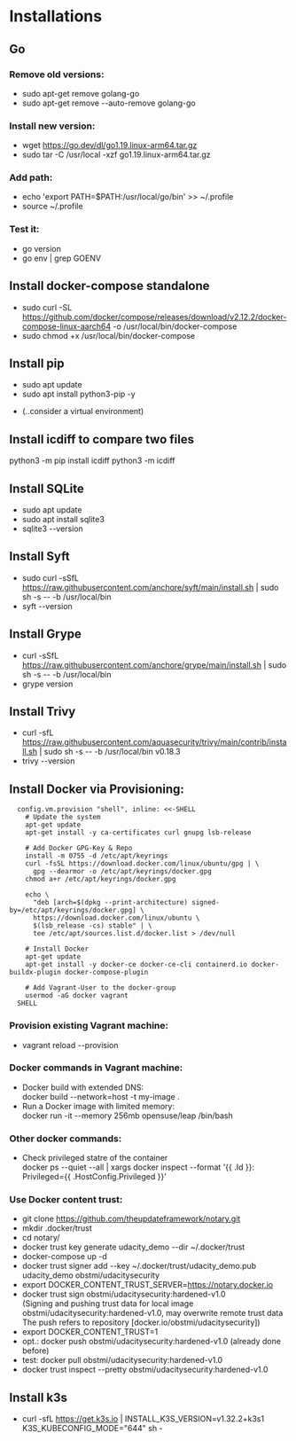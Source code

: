 # Installations
## Go
### Remove old versions:  
* sudo apt-get remove golang-go
* sudo apt-get remove --auto-remove golang-go
### Install new version:
* wget https://go.dev/dl/go1.19.linux-arm64.tar.gz
* sudo tar -C /usr/local -xzf go1.19.linux-arm64.tar.gz
### Add path:
* echo 'export PATH=$PATH:/usr/local/go/bin' >> ~/.profile
* source ~/.profile
### Test it:
* go version
* go env | grep GOENV

## Install docker-compose standalone
* sudo curl -SL https://github.com/docker/compose/releases/download/v2.12.2/docker-compose-linux-aarch64 -o /usr/local/bin/docker-compose
* sudo chmod +x /usr/local/bin/docker-compose

## Install pip
* sudo apt update
* sudo apt install python3-pip -y
+ (..consider a virtual environment)

## Install icdiff to compare two files
python3 -m pip install icdiff
python3 -m icdiff <file1> <file2>

## Install SQLite
* sudo apt update
* sudo apt install sqlite3
* sqlite3 --version

## Install Syft
* sudo curl -sSfL https://raw.githubusercontent.com/anchore/syft/main/install.sh | sudo sh -s -- -b /usr/local/bin
* syft --version

## Install Grype
* curl -sSfL https://raw.githubusercontent.com/anchore/grype/main/install.sh | sudo sh -s -- -b /usr/local/bin
* grype version

## Install Trivy
* curl -sfL https://raw.githubusercontent.com/aquasecurity/trivy/main/contrib/install.sh | sudo sh -s -- -b /usr/local/bin v0.18.3
* trivy --version

## Install Docker via Provisioning:
```
  config.vm.provision "shell", inline: <<-SHELL
    # Update the system
    apt-get update
    apt-get install -y ca-certificates curl gnupg lsb-release

    # Add Docker GPG-Key & Repo
    install -m 0755 -d /etc/apt/keyrings
    curl -fsSL https://download.docker.com/linux/ubuntu/gpg | \
      gpg --dearmor -o /etc/apt/keyrings/docker.gpg
    chmod a+r /etc/apt/keyrings/docker.gpg

    echo \
      "deb [arch=$(dpkg --print-architecture) signed-by=/etc/apt/keyrings/docker.gpg] \
      https://download.docker.com/linux/ubuntu \
      $(lsb_release -cs) stable" | \
      tee /etc/apt/sources.list.d/docker.list > /dev/null

    # Install Docker
    apt-get update
    apt-get install -y docker-ce docker-ce-cli containerd.io docker-buildx-plugin docker-compose-plugin

    # Add Vagrant-User to the docker-group
    usermod -aG docker vagrant
  SHELL
```
### Provision existing Vagrant machine:  
* vagrant reload --provision
### Docker commands in Vagrant machine:
* Docker build with extended DNS:  
docker build --network=host -t my-image .
* Run a Docker image with limited memory:  
docker run -it --memory 256mb opensuse/leap /bin/bash

### Other docker commands:
* Check privileged statre of the container  
docker ps --quiet --all | xargs docker inspect --format '{{ .Id }}: Privileged={{ .HostConfig.Privileged }}'

### Use Docker content trust:
* git clone https://github.com/theupdateframework/notary.git
* mkdir .docker/trust
* cd notary/
* docker trust key generate udacity_demo --dir ~/.docker/trust
* docker-compose up -d
* docker trust signer add --key ~/.docker/trust/udacity_demo.pub udacity_demo obstmi/udacitysecurity
* export DOCKER_CONTENT_TRUST_SERVER=https://notary.docker.io
* docker trust sign obstmi/udacitysecurity:hardened-v1.0  
(Signing and pushing trust data for local image obstmi/udacitysecurity:hardened-v1.0, may overwrite remote trust data
The push refers to repository [docker.io/obstmi/udacitysecurity])
* export DOCKER_CONTENT_TRUST=1
* opt.: docker push obstmi/udacitysecurity:hardened-v1.0 (already done before)
* test: docker pull obstmi/udacitysecurity:hardened-v1.0
* docker trust inspect --pretty obstmi/udacitysecurity:hardened-v1.0

## Install k3s
* curl -sfL https://get.k3s.io | INSTALL_K3S_VERSION=v1.32.2+k3s1 K3S_KUBECONFIG_MODE="644" sh -



